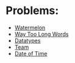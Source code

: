 **Problems:**
============================

- [Watermelon](https://codeforces.com/problemset/problem/4/A)
- [Way Too Long Words](https://codeforces.com/problemset/problem/71/A)
- [Datatypes](https://www.hackerrank.com/challenges/java-datatypes/problem)
- [Team](https://codeforces.com/problemset/problem/231/A)
- [Date of Time](https://www.hackerrank.com/challenges/java-date-and-time/problem)
